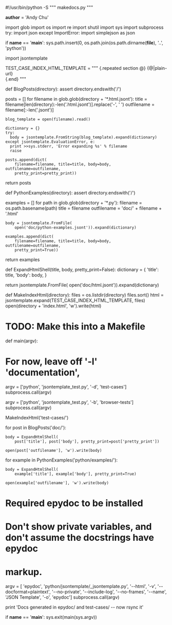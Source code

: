 #!/usr/bin/python -S
"""
makedocs.py
"""

__author__ = 'Andy Chu'


import glob
import os
import re
import shutil
import sys
import subprocess
try:
  import json
except ImportError:
  import simplejson as json

if __name__ == '__main__':
  sys.path.insert(0, os.path.join(os.path.dirname(__file__), '..', 'python'))

import jsontemplate



TEST_CASE_INDEX_HTML_TEMPLATE = """
{.repeated section @}
  {@|plain-url}<br>
{.end}
"""

def BlogPosts(directory):
  assert directory.endswith('/')

  posts = []
  for filename in glob.glob(directory + '*.html.jsont'):
    title = filename[len(directory):-len('.html.jsont')].replace('-', ' ')
    outfilename = filename[:-len('.jsont')]

    blog_template = open(filename).read()

    dictionary = {}
    try:
      body = jsontemplate.FromString(blog_template).expand(dictionary)
    except jsontemplate.EvaluationError, e:
      print >>sys.stderr, 'Error expanding %s' % filename
      raise

    posts.append(dict(
        filename=filename, title=title, body=body, outfilename=outfilename,
        pretty_print=pretty_print))
  return posts


def PythonExamples(directory):
  assert directory.endswith('/')

  examples = []
  for path in glob.glob(directory + '*.py'):
    filename = os.path.basename(path)
    title = filename
    outfilename = 'doc/' + filename + '.html'

    body = jsontemplate.FromFile(
        open('doc/python-examples.jsont')).expand(dictionary)

    examples.append(dict(
        filename=filename, title=title, body=body, outfilename=outfilename,
        pretty_print=True))
  return examples


def ExpandHtmlShell(title, body, pretty_print=False):
  dictionary = {
      'title': title,
      'body': body,
      }

  return jsontemplate.FromFile(
      open('doc/html.jsont')).expand(dictionary)


def MakeIndexHtml(directory):
  files = os.listdir(directory)
  files.sort()
  html = jsontemplate.expand(TEST_CASE_INDEX_HTML_TEMPLATE, files)
  open(directory + 'index.html', 'w').write(html)


# TODO: Make this into a Makefile 
def main(argv):

  # For now, leave off '-l' 'documentation', 
  argv = ['python', 'jsontemplate_test.py', '-d', 'test-cases']
  subprocess.call(argv)

  argv = ['python', 'jsontemplate_test.py', '-b', 'browser-tests']
  subprocess.call(argv)

  MakeIndexHtml('test-cases/')

  for post in BlogPosts('doc/'):

    body = ExpandHtmlShell(
        post['title'], post['body'], pretty_print=post['pretty_print'])

    open(post['outfilename'], 'w').write(body)


  for example in PythonExamples('python/examples/'):

    body = ExpandHtmlShell(
        example['title'], example['body'], pretty_print=True)

    open(example['outfilename'], 'w').write(body)


  # Required epydoc to be installed
  # Don't show private variables, and don't assume the docstrings have epydoc
  # markup.
  argv = [
      'epydoc', 'python/jsontemplate/_jsontemplate.py', '--html', '-v',
      '--docformat=plaintext', '--no-private', '--include-log', '--no-frames',
      '--name', 'JSON Template',
      '-o', 'epydoc']
  subprocess.call(argv)

  print 'Docs generated in epydoc/ and test-cases/ -- now rsync it'


if __name__ == '__main__':
  sys.exit(main(sys.argv))
